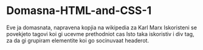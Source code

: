# Domasna-HTML-and-CSS-1

Eve ja domasnata, napravena kopjia na wikipedia za Karl Marx
Iskoristeni se povekjeto tagovi koi gi ucevme prethodniot cas
Isto taka iskoristiv i div tag, za da gi grupiram elementite koi go socinuvaat headerot.


